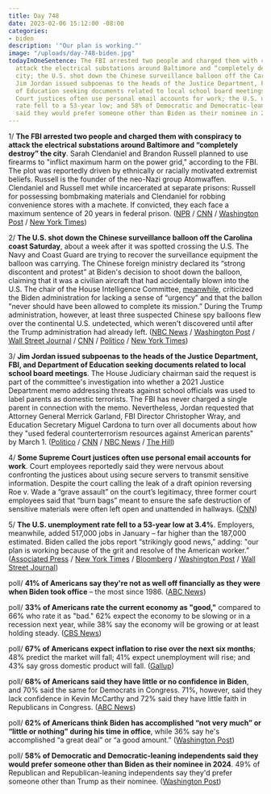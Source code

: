 ```yaml
---
title: Day 748
date: 2023-02-06 15:12:00 -08:00
categories:
- biden
description: '"Our plan is working."'
image: "/uploads/day-748-biden.jpg"
todayInOneSentence: The FBI arrested two people and charged them with conspiracy to
  attack the electrical substations around Baltimore and “completely destroy” the
  city; the U.S. shot down the Chinese surveillance balloon off the Carolina coast;
  Jim Jordan issued subpoenas to the heads of the Justice Department, FBI, and Department
  of Education seeking documents related to local school board meetings; some Supreme
  Court justices often use personal email accounts for work; the U.S. unemployment
  rate fell to a 53-year low; and 58% of Democratic and Democratic-leaning independents
  said they would prefer someone other than Biden as their nominee in 2024.
---
```


1/ **The FBI arrested two people and charged them with conspiracy to attack the electrical substations around Baltimore and “completely destroy” the city**. Sarah Clendaniel and Brandon Russell planned to use firearms to "inflict maximum harm on the power grid," according to the FBI. The plot was reportedly driven by ethnically or racially motivated extremist beliefs. Russell is the founder of the neo-Nazi group Atomwaffen. Clendaniel and Russell met while incarcerated at separate prisons: Russell for possessing bombmaking materials and Clendaniel for robbing convenience stores with a machete. If convicted, they each face a maximum sentence of 20 years in federal prison. ([NPR](https://www.wypr.org/wypr-news/2023-02-06/fbi-says-baltimore-county-woman-plotted-to-shoot-up-bge-electric-substations) / [CNN](https://www.cnn.com/2023/02/06/politics/justice-department-energy-facilities/index.html) / [Washington Post](https://www.washingtonpost.com/dc-md-va/2023/02/06/maryland-power-grid-neonazi-brandon-russell/) / [New York Times](https://www.nytimes.com/2023/02/06/us/politics/baltimore-electrical-grid-attack.html))

2/ **The U.S. shot down the Chinese surveillance balloon off the Carolina coast Saturday**, about a week after it was spotted crossing the U.S. The Navy and Coast Guard are trying to recover the surveillance equipment the balloon was carrying. The Chinese foreign ministry declared its “strong discontent and protest” at Biden's decision to shoot down the balloon, claiming that it was a civilian aircraft that had accidentally blown into the U.S. The chair of the House Intelligence Committee, [meanwhile](https://www.nbcnews.com/politics/politics-news/house-intel-chair-mike-turner-criticizes-biden-lacking-urgency-handlin-rcna69197), criticized the Biden administration for lacking a sense of “urgency” and that the ballon "never should have been allowed to complete its mission.” During the Trump administration, however, at least three suspected Chinese spy balloons flew over the continental U.S. undetected, which weren't discovered until after the Trump administration had already left. ([NBC News](https://www.nbcnews.com/news/us-downed-chinese-spy-balloon-carolina-coast-will-attempt-recover-debr-rcna69165) / [Washington Post](https://www.washingtonpost.com/national-security/2023/02/04/chinese-balloon-shoot-down/) / [Wall Street Journal](https://www.wsj.com/articles/u-s-considers-shooting-down-chinese-spy-balloon-over-atlantic-11675536746?mod=djemalertNEWS) / [CNN](https://www.cnn.com/2023/02/05/politics/chinese-spy-balloons-trump-administration/) / [Politico](https://www.politico.com/news/2023/02/05/trump-officials-deny-chinese-spy-balloons-00081257) / [New York Times](https://www.nytimes.com/live/2023/02/04/us/china-spy-balloon))

3/ **Jim Jordan issued subpoenas to the heads of the Justice Department, FBI, and Department of Education seeking documents related to local school board meetings**. The House Judiciary chairman said the request is part of the committee's investigation into whether a 2021 Justice Department memo addressing threats against school officials was used to label parents as domestic terrorists. The FBI has never charged a single parent in connection with the memo. Nevertheless, Jordan requested that Attorney General Merrick Garland, FBI Director Christopher Wray, and Education Secretary Miguel Cardona to turn over all documents about how they "used federal counterterrorism resources against American parents" by March 1. ([Politico](https://www.politico.com/news/2023/02/03/jim-jordan-subpoena-biden-administration-00081179) / [CNN](https://www.cnn.com/2023/02/03/politics/subpoenas-biden-school-board-jim-jordan/) / [NBC News](https://www.nbcnews.com/politics/congress/jim-jordan-subpoenas-attorney-general-fbi-chief-education-secretary-rcna69003) / [The Hill](https://thehill.com/policy/national-security/3843177-jordan-subpoenas-garland-wray-over-school-board-memo/))

4/ **Some Supreme Court justices often use personal email accounts for work**. Court employees reportedly said they were nervous about confronting the justices about using secure servers to transmit sensitive information. Despite the court calling the leak of a draft opinion reversing Roe v. Wade a “grave assault” on the court’s legitimacy, three former court employees said that “burn bags” meant to ensure the safe destruction of sensitive materials were often left open and unattended in hallways. ([CNN](https://www.cnn.com/2023/02/04/politics/supreme-court-email-burn-bags-leak-investigation/index.html))

5/ **The U.S. unemployment rate fell to a 53-year low at 3.4%**. Employers, meanwhile, added 517,000 jobs in January – far higher than the 187,000 estimated. Biden called the jobs report “strikingly good news,” adding: "our plan is working because of the grit and resolve of the American worker.” ([Associated Press](https://apnews.com/article/us-january-jobs-report-f53c7dc42f996cfa96c80c9128de2831) / [New York Times](https://www.nytimes.com/2023/02/03/business/economy/jobs-report-january-2023.html) / [Bloomberg](https://www.bloomberg.com/news/live-blog/2023-02-02/us-employment-report-for-january?sref=MIBMEEoj) / [Washington Post](https://www.washingtonpost.com/business/2023/02/03/january-jobs-labor-market/) / [Wall Street Journal](https://www.wsj.com/articles/january-jobs-report-unemployment-rate-economy-growth-2023-11675374490?mod=djemalertNEWS))

poll/ **41% of Americans say they're not as well off financially as they were when Biden took office** – the most since 1986. ([ABC News](https://abcnews.go.com/Politics/record-numbers-worse-off-recipe-political-discontent-poll/story?id=96884607))

poll/ **33% of Americans rate the current economy as "good,"** compared to 66% who rate it as "bad." 62% expect the economy to be slowing or in a recession next year, while 38% say the economy will be growing or at least holding steady. ([CBS News](https://www.cbsnews.com/news/economy-views-improve-debt-ceiling-uncertainty-opinion-poll-2023-02-05/))

poll/ **67% of Americans expect inflation to rise over the next six months**; 48% predict the market will fall; 41% expect unemployment will rise; and 43% say gross domestic product will fall. ([Gallup](https://news.gallup.com/poll/469322/americans-pessimistic-inflation-stock-market.aspx))

poll/ **68% of Americans said they have little or no confidence in Biden**, and 70% said the same for Democrats in Congress. 71%, however, said they lack confidence in Kevin McCarthy and 72% said they have little faith in Republicans in Congress. ([ABC News](https://abcnews.go.com/Politics/americans-low-confidence-leaders-gop-risk-political-disputes/story?id=96887707))

poll/ **62% of Americans think Biden has accomplished “not very much” or “little or nothing” during his time in office**, while 36% say he's accomplished “a great deal” or “a good amount.” ([Washington Post](https://www.washingtonpost.com/politics/2023/02/06/poll-americans-dont-feel-biden-impact/))

poll/ **58% of Democratic and Democratic-leaning independents said they would prefer someone other than Biden as their nominee in 2024**. 49% of Republican and Republican-leaning independents say they'd prefer someone other than Trump as their nominee. ([Washington Post](https://www.washingtonpost.com/politics/2023/02/05/poll-biden-trump-2024/))
